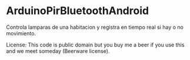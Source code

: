 # ArduinoPirBluetoothAndroid
Controla lamparas de una habitacion y registra en tiempo real si hay o no movimiento.



License: This code is public domain but you buy me a beer if you use this and we meet someday (Beerware license).
